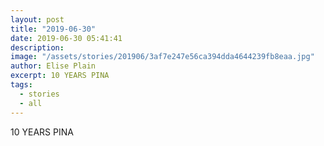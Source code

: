 ```yaml
---
layout: post
title: "2019-06-30"
date: 2019-06-30 05:41:41
description: 
image: "/assets/stories/201906/3af7e247e56ca394dda4644239fb8eaa.jpg"
author: Elise Plain
excerpt: 10 YEARS PINA
tags: 
  - stories
  - all
---
```


10 YEARS PINA
<p></p>
